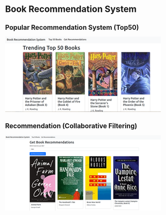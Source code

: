 # Book Recommendation System

## Popular Recommendation System (Top50)

![Top50 books](./preview1.png 'top50 books!')

## Recommendation (Collaborative Filtering)

![Recommendation (CF)](./preview2.png 'Recommendation (CF)!')
